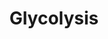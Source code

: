 ---
annotations:
- type: Pathway Ontology
  value: glycolysis pathway
authors:
- J.Heckman
- MaintBot
- Christine Chichester
- Egonw
- DeSl
- Marvin M2
description: 'Many yeast and bacterial species ferment pyruvate to 2,3-butanediol
  via the intermediate, acetoin.  Although acetoin is a flavorless compound, it is
  a precursor to some off-odor compounds, such as diacetyl, which can be unfavorable
  in beer and wine.  Acetoin and 2,3-butanediol are both by-products of alcoholic
  fermentation by S. cerevisiae and other wine yeasts. Acetoin production during alcoholic
  fermentation depends on the yeast strain and other variables such as substrate and
  temperature (as reported in (CITS: [16535224])). Wine yeasts with high fermentation
  power generally produce low acetoin levels and large amounts of ethanol and higher
  alcohols (alcohols with more than 2 carbons) (as reported in (CITS: [16535224])).   SOURCE:
  SGD pathways, http://pathway.yeastgenome.org/server.html'
last-edited: 2019-09-17
organisms:
- Saccharomyces cerevisiae
redirect_from:
- /index.php/Pathway:WP253
- /instance/WP253
schema-jsonld:
- '@context': https://schema.org/
  '@id': https://wikipathways.github.io/pathways/WP253.html
  '@type': Dataset
  creator:
    '@type': Organization
    name: WikiPathways
  description: 'Many yeast and bacterial species ferment pyruvate to 2,3-butanediol
    via the intermediate, acetoin.  Although acetoin is a flavorless compound, it
    is a precursor to some off-odor compounds, such as diacetyl, which can be unfavorable
    in beer and wine.  Acetoin and 2,3-butanediol are both by-products of alcoholic
    fermentation by S. cerevisiae and other wine yeasts. Acetoin production during
    alcoholic fermentation depends on the yeast strain and other variables such as
    substrate and temperature (as reported in (CITS: [16535224])). Wine yeasts with
    high fermentation power generally produce low acetoin levels and large amounts
    of ethanol and higher alcohols (alcohols with more than 2 carbons) (as reported
    in (CITS: [16535224])).   SOURCE: SGD pathways, http://pathway.yeastgenome.org/server.html'
  keywords:
  - PGK1
  - ADP
  - 3-Phosphoglycerate
  - CDC19
  - NAD
  - Phosphate
  - glucose-6-phosphate (closed form)
  - acetoin and butanediol biosynthesis
  - chorismate biosynthesis
  - fructose-1,6-bisphosphate
  - NADH
  - ERR2
  - ENO2
  - 3-phospho-D-glyceroyl-phosphate
  - Fructose 6P (open)
  - H2O
  - PYK2
  - FBA1
  - TDH2
  - TDH1
  - fructose-6-phosphate (closed form)
  - glyceraldehyde-3-phosphate
  - GPM3
  - mannose degradation
  - amino acid biosynthesis
  - TCA cycle
  - ATP
  - ENO1
  - phosphoenolpyruvate
  - PFK1
  - H+
  - dihydroxy-acetone-phosphate
  - phosphopyruvate hydratase
  - Pentose phosphate pathway
  - fructose degradation
  - PGI1
  - Glucose-6P (open)
  - pyruvate
  - TPI1
  - 2-phosphoglycerate
  - PFK2
  - GPM1
  - TDH3
  - ERR1
  license: CC0
  name: Glycolysis
seo: CreativeWork
title: Glycolysis
wpid: WP253
---